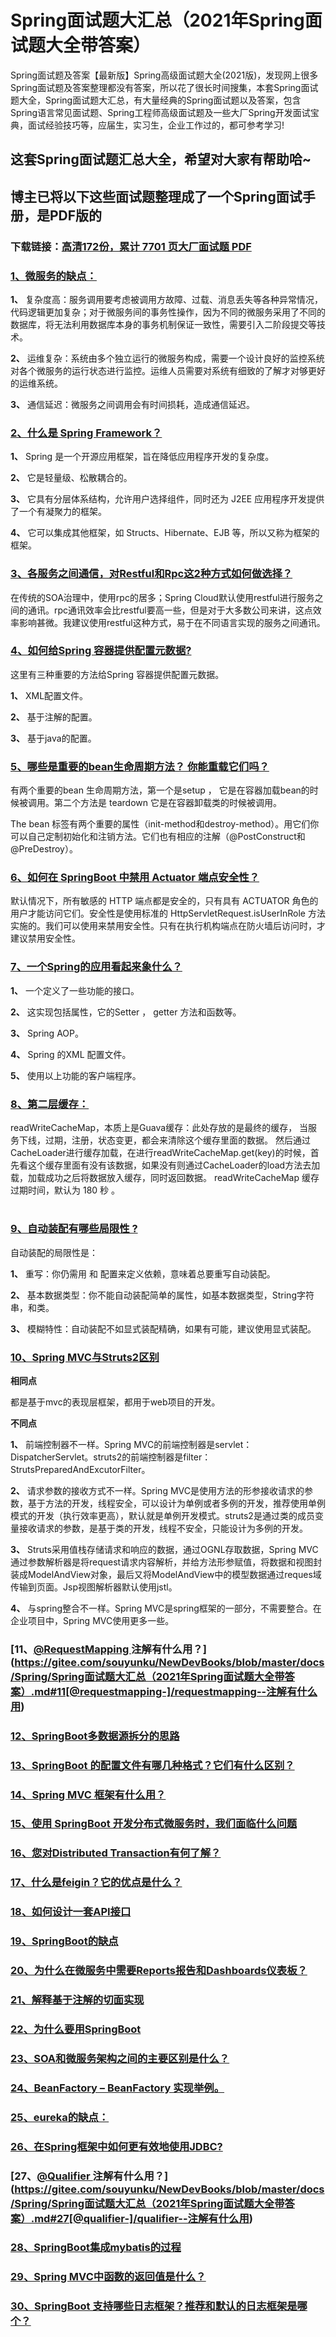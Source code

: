 # Spring面试题大汇总（2021年Spring面试题大全带答案）

Spring面试题及答案【最新版】Spring高级面试题大全(2021版)，发现网上很多Spring面试题及答案整理都没有答案，所以花了很长时间搜集，本套Spring面试题大全，Spring面试题大汇总，有大量经典的Spring面试题以及答案，包含Spring语言常见面试题、Spring工程师高级面试题及一些大厂Spring开发面试宝典，面试经验技巧等，应届生，实习生，企业工作过的，都可参考学习!

## 这套Spring面试题汇总大全，希望对大家有帮助哈~ 

## 博主已将以下这些面试题整理成了一个Spring面试手册，是PDF版的

### 下载链接：[高清172份，累计 7701 页大厂面试题  PDF](https://github.com/javatechnorth/javanorth-itbooks/blob/master/docs/index.md)


### [1、微服务的缺点：](https://gitee.com/souyunku/NewDevBooks/blob/master/docs/Spring/Spring面试题大汇总（2021年Spring面试题大全带答案）.md#1微服务的缺点：)  


**1、** 复杂度⾼：服务调⽤要考虑被调⽤⽅故障、过载、消息丢失等各种异常情况，代码逻辑更加复杂；对于微服务间的事务性操作，因为不同的微服务采⽤了不同的数据库，将⽆法利⽤数据库本身的事务机制保证⼀致性，需要引⼊⼆阶段提交等技术。

**2、** 运维复杂：系统由多个独⽴运⾏的微服务构成，需要⼀个设计良好的监控系统对各个微服务的运⾏状态进⾏监控。运维⼈员需要对系统有细致的了解才对够更好的运维系统。

**3、** 通信延迟：微服务之间调⽤会有时间损耗，造成通信延迟。


### [2、什么是 Spring Framework？](https://gitee.com/souyunku/NewDevBooks/blob/master/docs/Spring/Spring面试题大汇总（2021年Spring面试题大全带答案）.md#2什么是-spring-framework)  


**1、** Spring 是一个开源应用框架，旨在降低应用程序开发的复杂度。

**2、** 它是轻量级、松散耦合的。

**3、** 它具有分层体系结构，允许用户选择组件，同时还为 J2EE 应用程序开发提供了一个有凝聚力的框架。

**4、** 它可以集成其他框架，如 Structs、Hibernate、EJB 等，所以又称为框架的框架。


### [3、各服务之间通信，对Restful和Rpc这2种方式如何做选择？](https://gitee.com/souyunku/NewDevBooks/blob/master/docs/Spring/Spring面试题大汇总（2021年Spring面试题大全带答案）.md#3各服务之间通信对restful和rpc这2种方式如何做选择)  


在传统的SOA治理中，使用rpc的居多；Spring Cloud默认使用restful进行服务之间的通讯。rpc通讯效率会比restful要高一些，但是对于大多数公司来讲，这点效率影响甚微。我建议使用restful这种方式，易于在不同语言实现的服务之间通讯。


### [4、如何给Spring 容器提供配置元数据?](https://gitee.com/souyunku/NewDevBooks/blob/master/docs/Spring/Spring面试题大汇总（2021年Spring面试题大全带答案）.md#4如何给spring-容器提供配置元数据)  


这里有三种重要的方法给Spring 容器提供配置元数据。

**1、** XML配置文件。

**2、** 基于注解的配置。

**3、** 基于java的配置。


### [5、哪些是重要的bean生命周期方法？ 你能重载它们吗？](https://gitee.com/souyunku/NewDevBooks/blob/master/docs/Spring/Spring面试题大汇总（2021年Spring面试题大全带答案）.md#5哪些是重要的bean生命周期方法-你能重载它们吗)  


有两个重要的bean 生命周期方法，第一个是setup ， 它是在容器加载bean的时候被调用。第二个方法是 teardown 它是在容器卸载类的时候被调用。

The bean 标签有两个重要的属性（init-method和destroy-method）。用它们你可以自己定制初始化和注销方法。它们也有相应的注解（@PostConstruct和@PreDestroy）。


### [6、如何在 SpringBoot 中禁用 Actuator 端点安全性？](https://gitee.com/souyunku/NewDevBooks/blob/master/docs/Spring/Spring面试题大汇总（2021年Spring面试题大全带答案）.md#6如何在-springboot-中禁用-actuator-端点安全性)  


默认情况下，所有敏感的 HTTP 端点都是安全的，只有具有 ACTUATOR 角色的用户才能访问它们。安全性是使用标准的 HttpServletRequest.isUserInRole 方法实施的。我们可以使用来禁用安全性。只有在执行机构端点在防火墙后访问时，才建议禁用安全性。


### [7、一个Spring的应用看起来象什么？](https://gitee.com/souyunku/NewDevBooks/blob/master/docs/Spring/Spring面试题大汇总（2021年Spring面试题大全带答案）.md#7一个spring的应用看起来象什么)  


**1、** 一个定义了一些功能的接口。

**2、** 这实现包括属性，它的Setter ， getter 方法和函数等。

**3、** Spring AOP。

**4、** Spring 的XML 配置文件。

**5、** 使用以上功能的客户端程序。


### [8、第⼆层缓存：](https://gitee.com/souyunku/NewDevBooks/blob/master/docs/Spring/Spring面试题大汇总（2021年Spring面试题大全带答案）.md#8第⼆层缓存：)  


readWriteCacheMap，本质上是Guava缓存：此处存放的是最终的缓存， 当服务下线，过期，注册，状态变更，都会来清除这个缓存⾥⾯的数据。 然后通过CacheLoader进⾏缓存加载，在进⾏readWriteCacheMap.get(key)的时候，⾸先看这个缓存⾥⾯有没有该数据，如果没有则通过CacheLoader的load⽅法去加载，加载成功之后将数据放⼊缓存，同时返回数据。 readWriteCacheMap 缓存过期时间，默认为 180 秒 。

#
### [9、自动装配有哪些局限性 ?](https://gitee.com/souyunku/NewDevBooks/blob/master/docs/Spring/Spring面试题大汇总（2021年Spring面试题大全带答案）.md#9自动装配有哪些局限性-)  


自动装配的局限性是：

**1、** 重写：你仍需用 和  配置来定义依赖，意味着总要重写自动装配。

**2、** 基本数据类型：你不能自动装配简单的属性，如基本数据类型，String字符串，和类。

**3、** 模糊特性：自动装配不如显式装配精确，如果有可能，建议使用显式装配。


### [10、Spring MVC与Struts2区别](https://gitee.com/souyunku/NewDevBooks/blob/master/docs/Spring/Spring面试题大汇总（2021年Spring面试题大全带答案）.md#10spring-mvc与struts2区别)  


**相同点**

都是基于mvc的表现层框架，都用于web项目的开发。

**不同点**

**1、** 前端控制器不一样。Spring MVC的前端控制器是servlet：DispatcherServlet。struts2的前端控制器是filter：StrutsPreparedAndExcutorFilter。

**2、** 请求参数的接收方式不一样。Spring MVC是使用方法的形参接收请求的参数，基于方法的开发，线程安全，可以设计为单例或者多例的开发，推荐使用单例模式的开发（执行效率更高），默认就是单例开发模式。struts2是通过类的成员变量接收请求的参数，是基于类的开发，线程不安全，只能设计为多例的开发。

**3、** Struts采用值栈存储请求和响应的数据，通过OGNL存取数据，Spring MVC通过参数解析器是将request请求内容解析，并给方法形参赋值，将数据和视图封装成ModelAndView对象，最后又将ModelAndView中的模型数据通过reques域传输到页面。Jsp视图解析器默认使用jstl。

**4、** 与spring整合不一样。Spring MVC是spring框架的一部分，不需要整合。在企业项目中，Spring MVC使用更多一些。


### [11、[@RequestMapping ](/RequestMapping ) 注解有什么用？](https://gitee.com/souyunku/NewDevBooks/blob/master/docs/Spring/Spring面试题大汇总（2021年Spring面试题大全带答案）.md#11[@requestmapping-]/requestmapping--注解有什么用)  

### [12、SpringBoot多数据源拆分的思路](https://gitee.com/souyunku/NewDevBooks/blob/master/docs/Spring/Spring面试题大汇总（2021年Spring面试题大全带答案）.md#12springboot多数据源拆分的思路)  

### [13、SpringBoot 的配置文件有哪几种格式？它们有什么区别？](https://gitee.com/souyunku/NewDevBooks/blob/master/docs/Spring/Spring面试题大汇总（2021年Spring面试题大全带答案）.md#13springboot-的配置文件有哪几种格式它们有什么区别)  

### [14、Spring MVC 框架有什么用？](https://gitee.com/souyunku/NewDevBooks/blob/master/docs/Spring/Spring面试题大汇总（2021年Spring面试题大全带答案）.md#14spring-mvc-框架有什么用)  

### [15、使用 SpringBoot 开发分布式微服务时，我们面临什么问题](https://gitee.com/souyunku/NewDevBooks/blob/master/docs/Spring/Spring面试题大汇总（2021年Spring面试题大全带答案）.md#15使用-springboot-开发分布式微服务时我们面临什么问题)  

### [16、您对Distributed Transaction有何了解？](https://gitee.com/souyunku/NewDevBooks/blob/master/docs/Spring/Spring面试题大汇总（2021年Spring面试题大全带答案）.md#16您对distributed-transaction有何了解)  

### [17、什么是feigin？它的优点是什么？](https://gitee.com/souyunku/NewDevBooks/blob/master/docs/Spring/Spring面试题大汇总（2021年Spring面试题大全带答案）.md#17什么是feigin它的优点是什么)  

### [18、如何设计一套API接口](https://gitee.com/souyunku/NewDevBooks/blob/master/docs/Spring/Spring面试题大汇总（2021年Spring面试题大全带答案）.md#18如何设计一套api接口)  

### [19、SpringBoot的缺点](https://gitee.com/souyunku/NewDevBooks/blob/master/docs/Spring/Spring面试题大汇总（2021年Spring面试题大全带答案）.md#19springboot的缺点)  

### [20、为什么在微服务中需要Reports报告和Dashboards仪表板？](https://gitee.com/souyunku/NewDevBooks/blob/master/docs/Spring/Spring面试题大汇总（2021年Spring面试题大全带答案）.md#20为什么在微服务中需要reports报告和dashboards仪表板)  

### [21、解释基于注解的切面实现](https://gitee.com/souyunku/NewDevBooks/blob/master/docs/Spring/Spring面试题大汇总（2021年Spring面试题大全带答案）.md#21解释基于注解的切面实现)  

### [22、为什么要用SpringBoot](https://gitee.com/souyunku/NewDevBooks/blob/master/docs/Spring/Spring面试题大汇总（2021年Spring面试题大全带答案）.md#22为什么要用springboot)  

### [23、SOA和微服务架构之间的主要区别是什么？](https://gitee.com/souyunku/NewDevBooks/blob/master/docs/Spring/Spring面试题大汇总（2021年Spring面试题大全带答案）.md#23soa和微服务架构之间的主要区别是什么)  

### [24、BeanFactory – BeanFactory 实现举例。](https://gitee.com/souyunku/NewDevBooks/blob/master/docs/Spring/Spring面试题大汇总（2021年Spring面试题大全带答案）.md#24beanfactory-–-beanfactory-实现举例。)  

### [25、eureka的缺点：](https://gitee.com/souyunku/NewDevBooks/blob/master/docs/Spring/Spring面试题大汇总（2021年Spring面试题大全带答案）.md#25eureka的缺点：)  

### [26、在Spring框架中如何更有效地使用JDBC?](https://gitee.com/souyunku/NewDevBooks/blob/master/docs/Spring/Spring面试题大汇总（2021年Spring面试题大全带答案）.md#26在spring框架中如何更有效地使用jdbc)  

### [27、[@Qualifier ](/Qualifier ) 注解有什么用？](https://gitee.com/souyunku/NewDevBooks/blob/master/docs/Spring/Spring面试题大汇总（2021年Spring面试题大全带答案）.md#27[@qualifier-]/qualifier--注解有什么用)  

### [28、SpringBoot集成mybatis的过程](https://gitee.com/souyunku/NewDevBooks/blob/master/docs/Spring/Spring面试题大汇总（2021年Spring面试题大全带答案）.md#28springboot集成mybatis的过程)  

### [29、Spring MVC中函数的返回值是什么？](https://gitee.com/souyunku/NewDevBooks/blob/master/docs/Spring/Spring面试题大汇总（2021年Spring面试题大全带答案）.md#29spring-mvc中函数的返回值是什么)  

### [30、SpringBoot 支持哪些日志框架？推荐和默认的日志框架是哪个？](https://gitee.com/souyunku/NewDevBooks/blob/master/docs/Spring/Spring面试题大汇总（2021年Spring面试题大全带答案）.md#30springboot-支持哪些日志框架推荐和默认的日志框架是哪个)  





